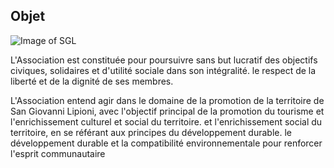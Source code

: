 ## Objet

![Image of SGL](/jpeg/b4e8cca7-36bd-461a-80af-cd4f6da1fef5.jpg)

L'Association est constituée pour poursuivre sans but lucratif 
des objectifs civiques, solidaires et d'utilité sociale dans son intégralité.
le respect de la liberté et de la dignité de ses membres.

L'Association entend agir dans le domaine de la promotion de la
territoire de San Giovanni Lipioni, avec l'objectif principal de
la promotion du tourisme et l'enrichissement culturel et social du territoire.
et l'enrichissement social du territoire, en se référant aux principes du développement durable.
le développement durable et la compatibilité environnementale pour
renforcer l'esprit communautaire

